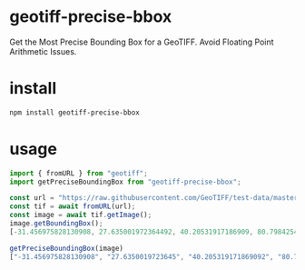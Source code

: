 # geotiff-precise-bbox
Get the Most Precise Bounding Box for a GeoTIFF.  Avoid Floating Point Arithmetic Issues.

# install
```bash
npm install geotiff-precise-bbox
```

# usage
```js
import { fromURL } from "geotiff";
import getPreciseBoundingBox from "geotiff-precise-bbox";

const url = "https://raw.githubusercontent.com/GeoTIFF/test-data/master/files/eu_pasture.tiff";
const tif = await fromURL(url);
const image = await tif.getImage();
image.getBoundingBox();
[-31.456975828130908, 27.635001972364492, 40.20531917186909, 80.7984254723645]

getPreciseBoundingBox(image)
["-31.456975828130908", "27.6350019723645", "40.205319171869092", "80.7984254723645"]
```
